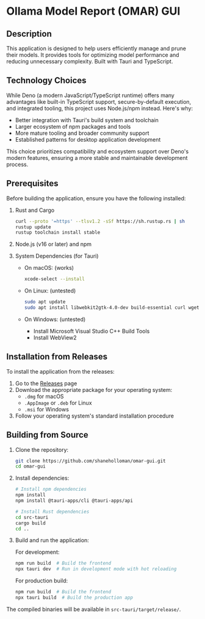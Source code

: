 # Ollama Model Report (OMAR) GUI

## Description

This application is designed to help users efficiently manage and prune their models. It provides tools for optimizing model performance and reducing unnecessary complexity. Built with Tauri and TypeScript.

## Technology Choices

While Deno (a modern JavaScript/TypeScript runtime) offers many advantages like built-in TypeScript support, secure-by-default execution, and integrated tooling, this project uses Node.js/npm instead. Here's why:

- Better integration with Tauri's build system and toolchain
- Larger ecosystem of npm packages and tools
- More mature tooling and broader community support
- Established patterns for desktop application development

This choice prioritizes compatibility and ecosystem support over Deno's modern features, ensuring a more stable and maintainable development process.

## Prerequisites

Before building the application, ensure you have the following installed:

1. Rust and Cargo

   ```bash
   curl --proto '=https' --tlsv1.2 -sSf https://sh.rustup.rs | sh
   rustup update
   rustup toolchain install stable
   ```

2. Node.js (v16 or later) and npm

3. System Dependencies (for Tauri)
   - On macOS: (works)

     ```bash
     xcode-select --install
     ```

   - On Linux: (untested)

     ```bash
     sudo apt update
     sudo apt install libwebkit2gtk-4.0-dev build-essential curl wget libssl-dev libgtk-3-dev libayatana-appindicator3-dev librsvg2-dev
     ```

   - On Windows: (untested)
     - Install Microsoft Visual Studio C++ Build Tools
     - Install WebView2

## Installation from Releases

To install the application from the releases:

1. Go to the [Releases](https://github.com/shaneholloman/omar-gui/releases) page
2. Download the appropriate package for your operating system:
   - `.dmg` for macOS
   - `.AppImage` or `.deb` for Linux
   - `.msi` for Windows
3. Follow your operating system's standard installation procedure

## Building from Source

1. Clone the repository:

   ```bash
   git clone https://github.com/shaneholloman/omar-gui.git
   cd omar-gui
   ```

2. Install dependencies:

   ```bash
   # Install npm dependencies
   npm install
   npm install @tauri-apps/cli @tauri-apps/api

   # Install Rust dependencies
   cd src-tauri
   cargo build
   cd ..
   ```

3. Build and run the application:

   For development:

   ```bash
   npm run build  # Build the frontend
   npx tauri dev  # Run in development mode with hot reloading
   ```

   For production build:

   ```bash
   npm run build  # Build the frontend
   npx tauri build  # Build the production app
   ```

The compiled binaries will be available in `src-tauri/target/release/`.
